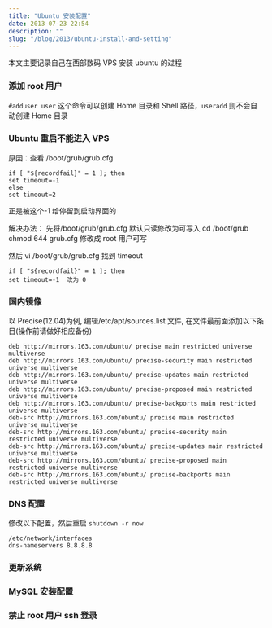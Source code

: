 ```yaml
---
title: "Ubuntu 安装配置"
date: 2013-07-23 22:54
description: ""
slug: "/blog/2013/ubuntu-install-and-setting"
---
```


本文主要记录自己在西部数码 VPS 安装 ubuntu 的过程

### 添加 root 用户

`#adduser user` 这个命令可以创建 Home 目录和 Shell 路径，`useradd` 则不会自动创建 Home 目录

### Ubuntu 重启不能进入 VPS

原因：查看 /boot/grub/grub.cfg

```
if [ "${recordfail}" = 1 ]; then
set timeout=-1
else
set timeout=2
```

正是被这个-1 给停留到启动界面的

解决办法：
先将/boot/grub/grub.cfg 默认只读修改为可写入
cd /boot/grub
chmod 644 grub.cfg 修改成 root 用户可写

然后
vi /boot/grub/grub.cfg 找到 timeout

```
if [ "${recordfail}" = 1 ]; then
set timeout=-1  改为 0
```

### 国内镜像

以 Precise(12.04)为例, 编辑/etc/apt/sources.list 文件, 在文件最前面添加以下条目(操作前请做好相应备份)

```
deb http://mirrors.163.com/ubuntu/ precise main restricted universe multiverse
deb http://mirrors.163.com/ubuntu/ precise-security main restricted universe multiverse
deb http://mirrors.163.com/ubuntu/ precise-updates main restricted universe multiverse
deb http://mirrors.163.com/ubuntu/ precise-proposed main restricted universe multiverse
deb http://mirrors.163.com/ubuntu/ precise-backports main restricted universe multiverse
deb-src http://mirrors.163.com/ubuntu/ precise main restricted universe multiverse
deb-src http://mirrors.163.com/ubuntu/ precise-security main restricted universe multiverse
deb-src http://mirrors.163.com/ubuntu/ precise-updates main restricted universe multiverse
deb-src http://mirrors.163.com/ubuntu/ precise-proposed main restricted universe multiverse
deb-src http://mirrors.163.com/ubuntu/ precise-backports main restricted universe multiverse
```

### DNS 配置

修改以下配置，然后重启 `shutdown -r now`

```
/etc/network/interfaces
dns-nameservers 8.8.8.8
```

### 更新系统

### MySQL 安装配置

### 禁止 root 用户 ssh 登录

